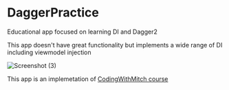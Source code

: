 # DaggerPractice
Educational app focused on learning DI and Dagger2

This app doesn't have great functionality but implements a wide range of DI including viewmodel injection

![Screenshot (3)](https://user-images.githubusercontent.com/116557489/224477520-13648676-76b5-4caa-9af8-778fd050deb6.png)

This app is an implemetation of [CodingWithMitch course](https://github.com/mitchtabian/Dagger-Examples)
